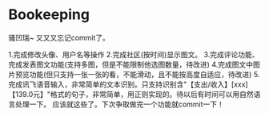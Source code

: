 # Bookeeping

骚凹瑞~
又又又忘记commit了。

1.完成修改头像、用户名等操作
2.完成社区(按时间)显示图文。
3.完成评论功能、完成发表图文功能(支持多图，但是不能限制他选图数量，待改进)
4.完成图文中图片预览功能(但只支持一张一张的看，不能滑动，且不能按高度自适应，待改进)
5.完成讯飞语音输入，非常简单的文本识别。只支持识别含"【支出/收入】[xxx]【139.0元】"格式的句子，非常简单，用正则实现的。待以后有时间可以用自然语言处理一下。
应该就这些了。下次争取做完一个功能就commit一下！